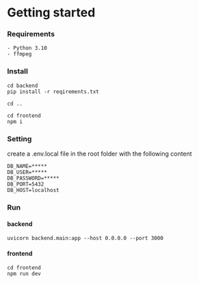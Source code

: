 <h1>Getting started</h1>

<h3>Requirements</h3>

    - Python 3.10
    - ffmpeg

<h3>Install</h3>

    cd backend
    pip install -r reqirements.txt

    cd ..

    cd frontend
    npm i

<h3>Setting</h3>
create a .env.local file in the root folder with the following content

    DB_NAME=*****
    DB_USER=*****
    DB_PASSWORD=*****
    DB_PORT=5432
    DB_HOST=localhost

<h3>Run</h3>

<h4>backend</h4>

    uvicorn backend.main:app --host 0.0.0.0 --port 3000

<h4>frontend</h4>

    cd frontend
    npm run dev
